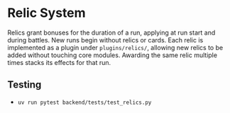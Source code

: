 # Relic System

Relics grant bonuses for the duration of a run, applying at run start and during battles.
New runs begin without relics or cards.
Each relic is implemented as a plugin under `plugins/relics/`, allowing new relics
to be added without touching core modules. Awarding the same relic multiple times stacks its effects for that run.

## Testing
- `uv run pytest backend/tests/test_relics.py`
